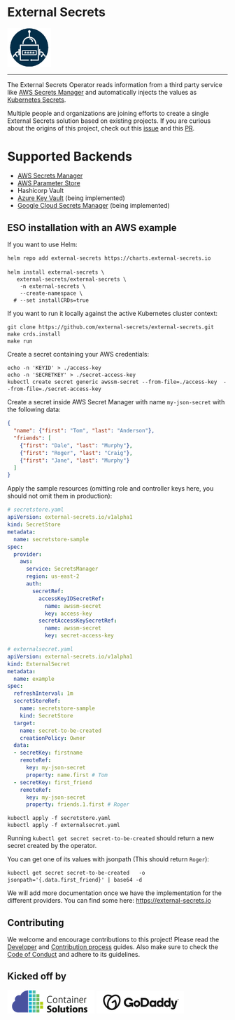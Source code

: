 # External Secrets

<img src="assets/round_eso_logo.png" width="100">

----

The External Secrets Operator reads information from a third party service
like [AWS Secrets Manager](https://aws.amazon.com/secrets-manager/) and automatically injects the values as [Kubernetes Secrets](https://kubernetes.io/docs/concepts/configuration/secret/).

Multiple people and organizations are joining efforts to create a single External Secrets solution based on existing projects. If you are curious about the origins of this project, check out this [issue](https://github.com/external-secrets/kubernetes-external-secrets/issues/47) and this [PR](https://github.com/external-secrets/kubernetes-external-secrets/pull/477).

# Supported Backends

- [AWS Secrets Manager](https://external-secrets.io/provider-aws-secrets-manager/)
- [AWS Parameter Store](https://external-secrets.io/provider-aws-parameter-store/)
- Hashicorp Vault
- [Azure Key Vault](https://external-secrets.io/provider-azure-key-vault/) (being implemented)
- [Google Cloud Secrets Manager](https://external-secrets.io/provider-google-secrets-manager/) (being implemented)

## ESO installation with an AWS example


If you want to use Helm:

```shell
helm repo add external-secrets https://charts.external-secrets.io

helm install external-secrets \
   external-secrets/external-secrets \
    -n external-secrets \
    --create-namespace \
  # --set installCRDs=true
```

If you want to run it locally against the active Kubernetes cluster context:

```shell
git clone https://github.com/external-secrets/external-secrets.git
make crds.install
make run
```

Create a secret containing your AWS credentials:

```shell
echo -n 'KEYID' > ./access-key
echo -n 'SECRETKEY' > ./secret-access-key
kubectl create secret generic awssm-secret --from-file=./access-key  --from-file=./secret-access-key
```

Create a secret inside AWS Secret Manager with name `my-json-secret` with the following data:

```json
{
  "name": {"first": "Tom", "last": "Anderson"},
  "friends": [
    {"first": "Dale", "last": "Murphy"},
    {"first": "Roger", "last": "Craig"},
    {"first": "Jane", "last": "Murphy"}
  ]
}
```

Apply the sample resources (omitting role and controller keys here, you should not omit them in production):

```yaml
# secretstore.yaml
apiVersion: external-secrets.io/v1alpha1
kind: SecretStore
metadata:
  name: secretstore-sample
spec:
  provider:
    aws:
      service: SecretsManager
      region: us-east-2
      auth:
        secretRef:
          accessKeyIDSecretRef:
            name: awssm-secret
            key: access-key
          secretAccessKeySecretRef:
            name: awssm-secret
            key: secret-access-key
```

```yaml
# externalsecret.yaml
apiVersion: external-secrets.io/v1alpha1
kind: ExternalSecret
metadata:
  name: example
spec:
  refreshInterval: 1m
  secretStoreRef:
    name: secretstore-sample
    kind: SecretStore
  target:
    name: secret-to-be-created
    creationPolicy: Owner
  data:
  - secretKey: firstname
    remoteRef:
      key: my-json-secret
      property: name.first # Tom
  - secretKey: first_friend
    remoteRef:
      key: my-json-secret
      property: friends.1.first # Roger
```

```shell
kubectl apply -f secretstore.yaml
kubectl apply -f externalsecret.yaml
```

Running `kubectl get secret secret-to-be-created` should return a new secret created by the operator.

You can get one of its values with jsonpath (This should return `Roger`):

```shell
kubectl get secret secret-to-be-created   -o jsonpath='{.data.first_friend}' | base64 -d
```

We will add more documentation once we have the implementation for the different providers. You can find some here: https://external-secrets.io


## Contributing

We welcome and encourage contributions to this project! Please read the [Developer](https://www.external-secrets.io/contributing-devguide/) and [Contribution process](https://www.external-secrets.io/contributing-process/) guides. Also make sure to check the [Code of Conduct](https://www.external-secrets.io/contributing-coc/) and adhere to its guidelines.

## Kicked off by

![](assets/CS_logo_1.png)
![](assets/Godaddylogo_2020.png)
